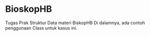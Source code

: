 # BioskopHB
Tugas Prak Struktur Data materi BiskopHB
Di dalamnya, ada contoh penggunaan Class untuk kasus ini.
